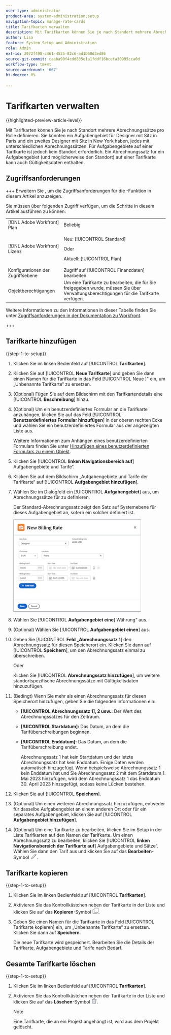 ```yaml
---
user-type: administrator
product-area: system-administration;setup
navigation-topic: manage-rate-cards
title: Tarifkarten verwalten
description: Mit Tarifkarten können Sie je nach Standort mehrere Abrechnungssätze pro Rolle definieren.
author: Lisa
feature: System Setup and Administration
role: Admin
exl-id: 3972f498-c461-4535-82c6-ad1b60d3ed86
source-git-commit: caaba90f4cdd835e1a1fddf16bcefa30995cca0d
workflow-type: tm+mt
source-wordcount: '667'
ht-degree: 0%

---
```


# Tarifkarten verwalten

{{highlighted-preview-article-level}}

Mit Tarifkarten können Sie je nach Standort mehrere Abrechnungssätze pro Rolle definieren. Sie könnten ein Aufgabengebiet für Designer mit Sitz in Paris und ein zweites Designer mit Sitz in New York haben, jedes mit unterschiedlichen Abrechnungssätzen. Für Aufgabengebiete auf einer Tarifkarte ist jedoch kein Standort erforderlich. Ein Abrechnungssatz für ein Aufgabengebiet (und möglicherweise den Standort) auf einer Tarifkarte kann auch Gültigkeitsdaten enthalten.

## Zugriffsanforderungen

+++ Erweitern Sie , um die Zugriffsanforderungen für die -Funktion in diesem Artikel anzuzeigen.

Sie müssen über folgenden Zugriff verfügen, um die Schritte in diesem Artikel ausführen zu können:

<table style="table-layout:auto"> 
 <col> 
 <col> 
 <tbody> 
  <tr> 
   <td role="rowheader">[!DNL Adobe Workfront] Plan</td> 
   <td>Beliebig</td> 
  </tr> 
  <tr> 
   <td role="rowheader">[!DNL Adobe Workfront] Lizenz</td> 
   <td><p>Neu: [!UICONTROL Standard]</p>
   Oder
   <p>Aktuell: [!UICONTROL Plan]</p>
   </td> 
  </tr> 
  <tr> 
   <td role="rowheader">Konfigurationen der Zugriffsebene</td> 
   <td>Zugriff auf [!UICONTROL Finanzdaten] bearbeiten</td> 
  </tr> 
  <tr> 
   <td role="rowheader">Objektberechtigungen</td> 
   <td>Um eine Tarifkarte zu bearbeiten, die für Sie freigegeben wurde, müssen Sie über Verwaltungsberechtigungen für die Tarifkarte verfügen.</td> 
  </tr> 
 </tbody> 
</table>

Weitere Informationen zu den Informationen in dieser Tabelle finden Sie unter [Zugriffsanforderungen in der Dokumentation zu Workfront](/help/quicksilver/administration-and-setup/add-users/access-levels-and-object-permissions/access-level-requirements-in-documentation.md).

+++

## Tarifkarte hinzufügen

{{step-1-to-setup}}

1. Klicken Sie im linken Bedienfeld auf [!UICONTROL **Tarifkarten**].
1. Klicken Sie auf [!UICONTROL **Neue Tarifkarte**] und geben Sie dann einen Namen für die Tarifkarte in das Feld [!UICONTROL Neue ]&quot; ein, um „Unbenannte Tarifkarte“ zu ersetzen.
1. (Optional) Fügen Sie auf dem Bildschirm mit den Tarifkartendetails eine [!UICONTROL **Beschreibung**] hinzu.
1. (Optional) Um ein benutzerdefiniertes Formular an die Tarifkarte anzuhängen, klicken Sie auf das Feld [!UICONTROL **Benutzerdefiniertes Formular hinzufügen**] in der oberen rechten Ecke und wählen Sie ein benutzerdefiniertes Formular aus der angezeigten Liste aus.

   Weitere Informationen zum Anhängen eines benutzerdefinierten Formulars finden Sie unter [Hinzufügen eines benutzerdefinierten Formulars zu einem Objekt](/help/quicksilver/workfront-basics/work-with-custom-forms/add-a-custom-form-to-an-object.md).

1. Klicken Sie [!UICONTROL **linken Navigationsbereich auf**] Aufgabengebiete und Tarife“.
1. Klicken Sie auf dem Bildschirm „Aufgabengebiete und Tarife der Tarifkarte“ auf [!UICONTROL **Aufgabengebiet hinzufügen**].
1. Wählen Sie im Dialogfeld ein [!UICONTROL **Aufgabengebiet**] aus, um Abrechnungssätze für zu definieren.

   Der Standard-Abrechnungssatz zeigt den Satz auf Systemebene für dieses Aufgabengebiet an, sofern ein solcher definiert ist.

   ![Dialogfeld „Neuer Abrechnungssatz“](assets/location-rate-for-rate-card.png)

1. Wählen Sie [!UICONTROL **Aufgabengebiet eine**] Währung“ aus.
1. (Optional) Wählen Sie [!UICONTROL **Aufgabengebiet einen**] aus.
1. Geben Sie [!UICONTROL **Feld „Abrechnungssatz 1**] den Abrechnungssatz für diesen Speicherort ein. Klicken Sie dann auf [!UICONTROL **Speichern**], um den Abrechnungssatz einmal zu überschreiben.

   Oder

   Klicken Sie [!UICONTROL **Abrechnungssatz hinzufügen**], um weitere standortspezifische Abrechnungssätze mit Gültigkeitsdaten hinzuzufügen.

1. (Bedingt) Wenn Sie mehr als einen Abrechnungssatz für diesen Speicherort hinzufügen, geben Sie die folgenden Informationen ein:

   * **[!UICONTROL Abrechnungssatz 1], 2 usw.:** Der Wert des Abrechnungssatzes für den Zeitraum.
   * **[!UICONTROL Startdatum]:** Das Datum, an dem die Tarifüberschreibungen beginnen.
   * **[!UICONTROL Enddatum]:** Das Datum, an dem die Tarifüberschreibung endet.

     Abrechnungssatz 1 hat kein Startdatum und der letzte Abrechnungssatz hat kein Enddatum. Einige Daten werden automatisch hinzugefügt. Wenn beispielsweise Abrechnungssatz 1 kein Enddatum hat und Sie Abrechnungssatz 2 mit dem Startdatum 1. Mai 2023 hinzufügen, wird dem Abrechnungssatz 1 das Enddatum 30. April 2023 hinzugefügt, sodass keine Lücken bestehen.

1. Klicken Sie auf [!UICONTROL **Speichern**].
1. (Optional) Um einen weiteren Abrechnungssatz hinzuzufügen, entweder für dasselbe Aufgabengebiet an einem anderen Ort oder für ein separates Aufgabengebiet, klicken Sie auf [!UICONTROL **Aufgabengebiet hinzufügen**].
1. (Optional) Um eine Tarifkarte zu bearbeiten, klicken Sie im Setup in der Liste Tarifkarten auf den Namen der Tarifkarte. Um einen Abrechnungssatz zu bearbeiten, klicken Sie [!UICONTROL **linken Navigationsbereich der Tarifkarte auf**] Aufgabengebiete und Sätze“. Wählen Sie dann den Tarif aus und klicken Sie auf das **Bearbeiten**-Symbol ![Bearbeiten](assets/edit-icon.png).

## Tarifkarte kopieren

{{step-1-to-setup}}

1. Klicken Sie im linken Bedienfeld auf [!UICONTROL **Tarifkarten**].
1. Aktivieren Sie das Kontrollkästchen neben der Tarifkarte in der Liste und klicken Sie auf das **Kopieren**-Symbol ![Kopieren](assets/copy-icon.png).
1. Geben Sie einen Namen für die Tarifkarte in das Feld [!UICONTROL Tarifkarte kopieren] ein, um „Unbenannte Tarifkarte“ zu ersetzen. Klicken Sie dann auf **Speichern**.

   Die neue Tarifkarte wird gespeichert. Bearbeiten Sie die Details der Tarifkarte, Aufgabengebiete und Tarife nach Bedarf.

## Gesamte Tarifkarte löschen

{{step-1-to-setup}}

1. Klicken Sie im linken Bedienfeld auf [!UICONTROL **Tarifkarten**].
1. Aktivieren Sie das Kontrollkästchen neben der Tarifkarte in der Liste und klicken Sie auf das **Löschen**-Symbol ![Löschen](assets/delete.png).

   >[!NOTE]
   >
   >Eine Tarifkarte, die an ein Projekt angehängt ist, wird aus dem Projekt gelöscht.
